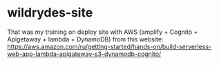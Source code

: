 # wildrydes-site 
That was my training on deploy site with AWS (amplify + Cognito + Apigetaway + lambda + DynamoDB) from this website:
https://aws.amazon.com/ru/getting-started/hands-on/build-serverless-web-app-lambda-apigateway-s3-dynamodb-cognito/

